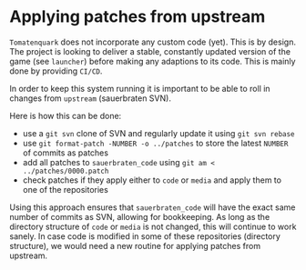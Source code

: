 # Applying patches from upstream

`Tomatenquark` does not incorporate any custom code (yet). This is by design. The project is looking to deliver a stable, constantly updated version of the game (see `launcher`) before making any adaptions to its code. This is mainly done by providing `CI/CD`. 

In order to keep this system running it is important to be able to roll in changes from `upstream` (sauerbraten SVN).

Here is how this can be done:

- use a `git svn` clone of SVN and regularly update it using `git svn rebase`
- use `git format-patch -NUMBER -o ../patches` to store the latest `NUMBER` of commits as patches
- add all patches to `sauerbraten_code` using `git am < ../patches/0000.patch`
- check patches if they apply either to `code` or `media` and apply them to one of the repositories

Using this approach ensures that `sauerbraten_code` will have the exact same number of commits as SVN, allowing for bookkeeping. As long as the directory structure of `code` or `media` is not changed, this will continue to work sanely. In case code is modified in some of these repositories (directory structure), we would need a new routine for applying patches from upstream.
